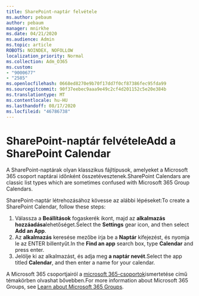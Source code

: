 ```yaml
---
title: SharePoint-naptár felvétele
ms.author: pebaum
author: pebaum
manager: mnirkhe
ms.date: 04/21/2020
ms.audience: Admin
ms.topic: article
ROBOTS: NOINDEX, NOFOLLOW
localization_priority: Normal
ms.collection: Adm_O365
ms.custom:
- "9000677"
- "2585"
ms.openlocfilehash: 0668ed8270e9b70f17dd7f0cf87386fec95fda99
ms.sourcegitcommit: 90f37eebec9aaa9e49c2cf4d201152c5e20e384b
ms.translationtype: MT
ms.contentlocale: hu-HU
ms.lasthandoff: 08/17/2020
ms.locfileid: "46786738"
---
```

# <a name="add-a-sharepoint-calendar"></a><span data-ttu-id="ccd05-102">SharePoint-naptár felvétele</span><span class="sxs-lookup"><span data-stu-id="ccd05-102">Add a SharePoint Calendar</span></span>

<span data-ttu-id="ccd05-103">A SharePoint-naptárak olyan klasszikus fájltípusok, amelyeket a Microsoft 365 csoport naptárai időnként összetévesztenek.</span><span class="sxs-lookup"><span data-stu-id="ccd05-103">SharePoint Calendars are classic list types which are sometimes confused with Microsoft 365 Group Calendars.</span></span>
 
<span data-ttu-id="ccd05-104">SharePoint-naptár létrehozásához kövesse az alábbi lépéseket:</span><span class="sxs-lookup"><span data-stu-id="ccd05-104">To create a SharePoint Calendar, follow these steps:</span></span>
 
1.  <span data-ttu-id="ccd05-105">Válassza a **Beállítások** fogaskerék ikont, majd az **alkalmazás hozzáadása**lehetőséget.</span><span class="sxs-lookup"><span data-stu-id="ccd05-105">Select the **Settings** gear icon, and then select **Add an App**.</span></span>
2.  <span data-ttu-id="ccd05-106">Az **alkalmazás** keresése mezőbe írja be a **Naptár** kifejezést, és nyomja le az ENTER billentyűt.</span><span class="sxs-lookup"><span data-stu-id="ccd05-106">In the **Find an app** search box, type **Calendar** and press enter.</span></span>
3.  <span data-ttu-id="ccd05-107">Jelölje ki az alkalmazást, és adja meg **a naptár nevét**.</span><span class="sxs-lookup"><span data-stu-id="ccd05-107">Select the app titled **Calendar**, and then enter a name for your calendar.</span></span>

<span data-ttu-id="ccd05-108">A Microsoft 365 csoportjairól a [microsoft 365-csoportok](https://support.office.com/article/Learn-about-Office-365-groups-b565caa1-5c40-40ef-9915-60fdb2d97fa2)ismertetése című témakörben olvashat bővebben.</span><span class="sxs-lookup"><span data-stu-id="ccd05-108">For more information about Microsoft 365 Groups, see [Learn about Microsoft 365 Groups](https://support.office.com/article/Learn-about-Office-365-groups-b565caa1-5c40-40ef-9915-60fdb2d97fa2).</span></span>

